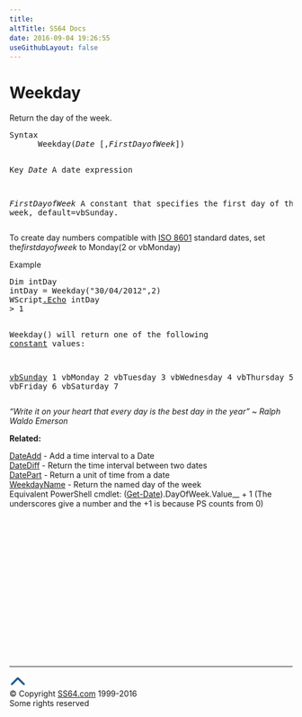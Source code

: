 ```yaml
---
title:
altTitle: SS64 Docs
date: 2016-09-04 19:26:55
useGithubLayout: false
---
```

<!-- #BeginLibraryItem "/Library/head_vb.lbi" --><!-- #EndLibraryItem --><h1>Weekday</h1> 
<p>Return the day of the week.</p>
<pre>Syntax 
      Weekday(<i>Date </i>[,<i>FirstDayofWeek</i>])

Key
   <i>Date</i>             A date expression

   <i>FirstDayofWeek</i>   A constant that specifies
                    the first day of the week, default=vbSunday.
</pre>
<p>  To create day numbers compatible with <a href="../dates.html">ISO 8601</a> standard dates, set the<i>firstdayofweek</i> to Monday(2 or <span class="code">vbMonday</span>)</p>
<p>Example</p>
<pre>Dim intDay
intDay = Weekday(<span class="code">"30/04/2012",2</span>)
WScript<a href="echo.html">.Echo</a> intDay<br>&gt; 1

Weekday() will return one of the following <a href="syntax-constants.html">constant</a> values:

<u>vbSunday</u>    1
vbMonday    2
vbTuesday   3
vbWednesday 4
vbThursday  5
vbFriday    6
vbSaturday  7</pre>
<p class="quote"><i>“Write it on your heart that every day is the best day in the year” ~ Ralph Waldo Emerson</i></p>
<p><b>Related:</b></p>
<p><a href="dateadd.html">DateAdd</a> - Add a time interval to a Date<a href="datediff.html"><br>
DateDiff</a> - Return the time interval between two dates <a href="datepart.html"><br>
DatePart</a> - Return a unit of time from a date<br>
<a href="weekdayname.html">WeekdayName</a> - Return the named day of the week<br>
Equivalent PowerShell cmdlet: <span class="code">(<a href="../ps/get-date.html">Get-Date</a>).DayOfWeek.Value__ + 1</span> (The underscores give a number and the +1 is because PS counts from 0) </p><!-- #BeginLibraryItem "/Library/foot_vb.lbi" --><p>
<!-- VB300 -->
<ins class="adsbygoogle" style="display:inline-block;width:300px;height:250px" data-ad-client="ca-pub-6140977852749469" data-ad-slot="1683739502"></ins>
<script>
(adsbygoogle = window.adsbygoogle || []).push({});
</script></p>
<hr>
<div id="bl" class="footer"><a href="weekday.html#"><img src="../images/top.png" width="30" height="22" alt="Back to the Top"></a></div>
<div id="br" class="footer, tagline">© Copyright <a href="http://ss64.com/">SS64.com</a> 1999-2016<br>
Some rights reserved</div><!-- #EndLibraryItem -->

